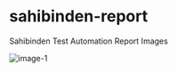 # sahibinden-report

Sahibinden Test Automation Report Images

![image-1](https://drive.google.com/open?id=1h0L2VdDpPfoErkT7FT0Z7uOFtrJOKDQH)
